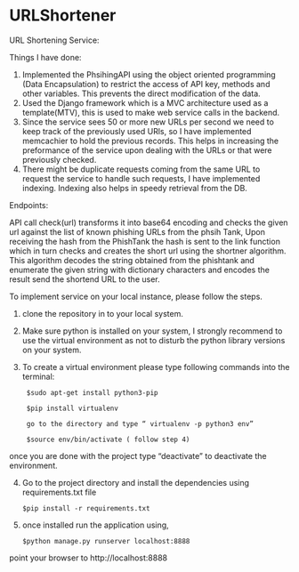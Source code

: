 # URLShortener

URL Shortening Service:

Things I have done:
1) Implemented the PhsihingAPI using the object oriented programming (Data Encapsulation)  to restrict the access of API key, methods and other variables. This prevents the direct modification of the data.
2) Used the Django framework which is a MVC architecture used as a template(MTV), this is used to make web service calls in the backend.
3) Since the service sees 50 or more new URLs per second we need to keep track of the previously used URls, so I have implemented memcachier to hold the previous records. This helps in increasing the preformance of the service upon dealing with the URLs or that were previously checked.
4) There might be duplicate requests coming from the same URL to request the service to handle such requests, I have implemented indexing. Indexing also helps in speedy retrieval from the DB.

Endpoints:

API call check(url)  transforms it into base64 encoding and checks the given  url against the list of known phishing URLs from the phsih Tank, Upon receiving the hash from the PhishTank the hash is sent to the link function which in turn checks and creates the short url using the shortner algorithm. This algorithm decodes the string obtained from the phishtank and enumerate the given string with dictionary characters and encodes the result send the shortend URL to the user.

To implement service on your local instance, please follow the steps.
1) clone the repository in to your local system.
2) Make sure python is installed on your system, I strongly recommend to use the virtual environment as not to disturb the python library versions on your system.
3) To create a virtual environment please type following commands into the terminal:
        
        $sudo apt-get install python3-pip
        
        $pip install virtualenv
        
        go to the directory and type “ virtualenv -p python3 env”
        
        $source env/bin/activate ( follow step 4) 

once you are done with the project type “deactivate” to deactivate the environment.

4) Go to the project directory and install the dependencies using requirements.txt file
       
       $pip install -r requirements.txt

5) once installed run the application using,
       
       $python manage.py runserver localhost:8888

point your browser to http://localhost:8888


